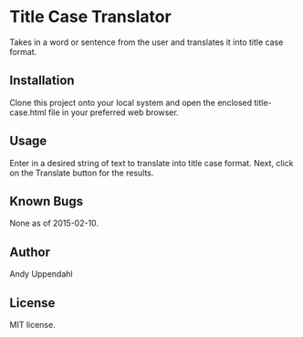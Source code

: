 Title Case Translator
======================

Takes in a word or sentence from the user and translates it into title case format.

Installation
------------

Clone this project onto your local system and open the enclosed
title-case.html file in your preferred web browser.

Usage
-----

Enter in a desired string of text to translate into title case format. Next, click on the Translate button for the results.

Known Bugs
----------

None as of 2015-02-10.

Author
------

Andy Uppendahl

License
-------

MIT license.
